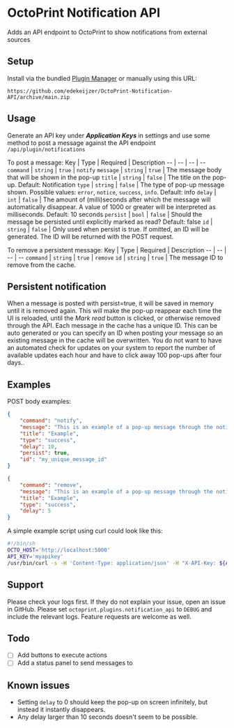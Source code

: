 # OctoPrint Notification API
Adds an API endpoint to OctoPrint to show notifications from external sources

## Setup
Install via the bundled [Plugin Manager](https://docs.octoprint.org/en/master/bundledplugins/pluginmanager.html)
or manually using this URL:

    https://github.com/edekeijzer/OctoPrint-Notification-API/archive/main.zip

## Usage
Generate an API key under ***Application Keys*** in settings and use some method to post a message against the API endpoint ```/api/plugin/notifications```

To post a message:
Key | Type | Required | Description
-- | -- | -- | --
`command` | `string` | `true` | `notify`
`message` | `string` | `true` | The message body that will be shown in the pop-up
`title` | `string` | `false` | The title on the pop-up. Default: Notification
`type` | `string` | `false` | The type of pop-up message shown. Possible values: `error`, `notice`, `success`, `info`. Default: info
`delay` | `int` | `false` | The amount of (milli)seconds after which the message will automatically disappear. A value of 1000 or greater will be interpreted as milliseconds. Default: 10 seconds
`persist` | `bool` | `false` | Should the message be persisted until explicitly marked as read? Default: false
`id` | `string` | `false` | Only used when persist is true. If omitted, an ID will be generated. The ID will be returned with the POST request.

To remove a persistent message:
Key | Type | Required | Description
-- | -- | -- | --
`command` | `string` | `true` | `remove`
`id` | `string` | `true` | The message ID to remove from the cache.

## Persistent notification
When a message is posted with persist=true, it will be saved in memory until it is removed again. This will make the pop-up reappear each time the UI is reloaded, until the _Mark read_ button is clicked, or otherwise removed through the API.
Each message in the cache has a unique ID. This can be auto generated or you can specify an ID when posting your message so an existing message in the cache will be overwritten. You do not want to have an automated check for updates on your system to report the number of available updates each hour and have to click away 100 pop-ups after four days..

## Examples
POST body examples:
```json
{
    "command": "notify",
    "message": "This is an example of a pop-up message through the notifications API endpoint.",
    "title": "Example",
    "type": "success",
    "delay": 10,
    "persist": true,
    "id": "my_unique_message_id"
}
```

```json
{
    "command": "remove",
    "message": "This is an example of a pop-up message through the notifications API endpoint.",
    "title": "Example",
    "type": "success",
    "delay": 5
}
```

A simple example script using curl could look like this:
```sh
#!/bin/sh
OCTO_HOST='http://localhost:5000'
API_KEY='myapikey'
/usr/bin/curl -s -H 'Content-Type: application/json' -H "X-API-Key: ${API_KEY}" -X POST -d "{\"command\":\"notify\",\"message\":\"This is an example of a pop-up message through the notifications API endpoint, which will be overwritten.\",\"title\":\"Example\",\"type\":\"info\",\"delay\":10,\"persist\":true,\"id\":\"example_message\"}" ${OCTO_HOST}/api/plugin/notifications
```

## Support
Please check your logs first. If they do not explain your issue, open an issue in GitHub. Please set ```octoprint.plugins.notification_api``` to ```DEBUG``` and include the relevant logs. Feature requests are welcome as well.

## Todo
- [ ] Add buttons to execute actions
- [ ] Add a status panel to send messages to

## Known issues
- Setting `delay` to 0 should keep the pop-up on screen infinitely, but instead it instantly disappears.
- Any delay larger than 10 seconds doesn't seem to be possible.